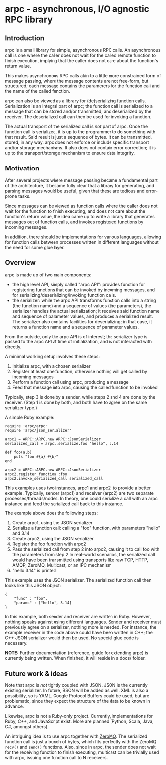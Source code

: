 arpc - asynchronous, I/O agnostic RPC library
=============================================


Introduction
------------

arpc is a small library for simple, asynchronous RPC calls.
An asynchronous call is one where the caller does not wait for the called remote function
to finish execution, implying that the caller does not care about the function's return value.

This makes asynchronous RPC calls akin to a little more constrained form of message passing,
where the message contents are not free-form, but structured; each message contains the parameters
for the function call and the name of the called function.

arpc can also be viewed as a library for (de)serializing function calls. Serialization is an
integral part of arpc; the function call is serialized to a message that can be stored and/or
transmitted, and deserialized by the receiver. The deserialized call can then be used for invoking
a function.

The actual transport of the serialized call is _not_ part of arpc. Once the function call is serialized,
it is up to the programmer to do something with that result. Said result is just a sequence of bytes.
It can be transmitted, stored, in any way. arpc does not enforce or include specific transport and/or
storage mechanisms. It also does not contain error correction; it is up to the transport/storage
mechanism to ensure data integrity.


Motivation
----------

After several projects where message passing became a fundamental part of the architecture, it became fully
clear that a library for generating, and parsing messages would be useful, given that these are tedious
and error-prone tasks.

Since messages can be viewed as function calls where the caller does not wait for
the function to finish executing, and does not care about the function's return value, the idea came up to
write a library that generates messages out of function calls, and invokes registered functions by incoming
messages.

In addition, there should be implementations for various languages, allowing for function
calls between processes written in different languages without the need for some glue layer.


Overview
--------

arpc is made up of two main components:

- the high level API, simply called "arpc API": provides function for registering functions that can be invoked
  by incoming messages, and for serializing/deserializing/invoking function calls.
- the serializer: while the arpc API transforms function calls into a string (the function name) and
  a sequence of values (the parameters), the serializer handles the actual serialization; it receives
  said function name and sequence of parameter values, and produces a serialized result.
  The serializer also contains facilities for deserializing; in that case, it returns a function name and
  a sequence of parameter values.

From the outside, only the arpc API is of interest; the serializer type is passed to the arpc API at time of
initialization, and is not interacted with directly.

A minimal working setup involves these steps:

1. Initialize arpc, with a chosen serializer
2. Register at least one function, otherwise nothing will get called by incoming messages
3. Perform a function call using arpc, producing a message
4. Feed that message into arpc, causing the called function to be invoked

Typically, step 3 is done by a sender, while steps 2 and 4 are done by the receiver.
(Step 1 is done by both, and both have to agree on the same serializer type.)


A simple Ruby example:

	require 'arpc/arpc'
	require 'arpc/json_serializer'

	arpc1 = ARPC::ARPC.new ARPC::JsonSerializer
	serialized_call = arpc1.serialize.foo "hello", 3.14

	def foo(a,b)
		puts "foo #{a} #{b}"
	end

	arpc2 = ARPC::ARPC.new ARPC::JsonSerializer
	arpc2.register_function :foo
	arpc2.invoke_serialized_call serialized_call

This examples uses two instances, arpc1 and arpc2, to provide a better example. Typically, sender (arpc1)
and receiver (arpc2) are two separate processes/threads/nodes. In theory, one could serialize a call
with an arpc instance and feed the serialized call back to this instance.

The example above does the following steps:

1. Create arpc1, using the JSON serializer
2. Serialize a function call: calling a "foo" function, with parameters "hello" and 3.14
3. Create arpc2, using the JSON serializer
4. Register the foo function with arpc2
5. Pass the serialized call from step 2 into arpc2, causing it to call foo with the parameters from step 2
   In real-world scenarios, the serialized call would have been transmitted using transports like raw TCP,
   HTTP, AMQP, ZeroMQ, Multicast, or an IPC mechanism
6. "hello 3.14" is printed

This example uses the JSON serializer. The serialized function call then looks like this JSON object:

	{
		"func" : "foo",
		"params" : ["hello", 3.14]
	}

In this example, both sender and receiver are written in Ruby. However, nothing speaks against using
different languages. Sender and receiver must previously agree on a serializer, nothing more is needed.
For instance, the example receiver in the code above could have been written in C++; the C++ JSON serializer
would then be used. No special glue code is necessary.

__NOTE:__ Further documentation (reference, guide for extending arpc) is currently being written. When finished,
it will reside in a docs/ folder.


Future work & ideas
-------------------

Note that arpc is _not_ tightly coupled with JSON. JSON is the currently existing serializer. In future,
BSON will be added as well. XML is also a possibility, so is YAML. Google Protocol Buffers could be used,
but are problematic, since they expect the structure of the data to be known in advance.

Likewise, arpc is not a Ruby-only project. Currently, implementations for Ruby, C++, and JavaScript exist.
More are planned (Python, Scala, Java, C#, amongst others).

An intriguing idea is to use arpc together with [ZeroMQ](http://www.zeromq.org/). The serialized function call
is just a bunch of bytes, which fits perfectly with the ZeroMQ `recv()` and `send()` functions. Also,
since in arpc, the sender does not wait for the receiving function to finish executing, multicast can be
trivially used with arpc, issuing one function call to N receivers.
